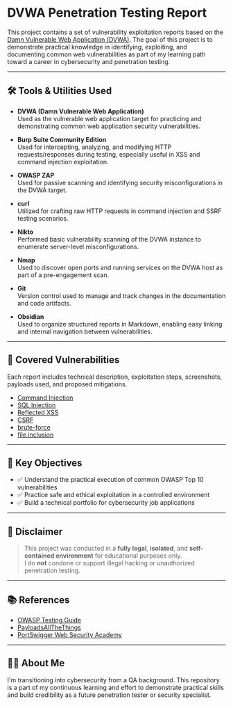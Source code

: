 # DVWA Penetration Testing Report

This project contains a set of vulnerability exploitation reports based on the [Damn Vulnerable Web Application (DVWA)](https://owasp.org/www-project-damn-vulnerable-web-sockets/). The goal of this project is to demonstrate practical knowledge in identifying, exploiting, and documenting common web vulnerabilities as part of my learning path toward a career in cybersecurity and penetration testing.

---
## 🛠 Tools & Utilities Used

- **DVWA (Damn Vulnerable Web Application)**  
  Used as the vulnerable web application target for practicing and demonstrating common web application security vulnerabilities.

- **Burp Suite Community Edition**  
  Used for intercepting, analyzing, and modifying HTTP requests/responses during testing, especially useful in XSS and command injection exploitation.

- **OWASP ZAP**  
  Used for passive scanning and identifying security misconfigurations in the DVWA target.

- **curl**  
  Utilized for crafting raw HTTP requests in command injection and SSRF testing scenarios.

- **Nikto**  
  Performed basic vulnerability scanning of the DVWA instance to enumerate server-level misconfigurations.

- **Nmap**  
  Used to discover open ports and running services on the DVWA host as part of a pre-engagement scan.

- **Git**  
  Version control used to manage and track changes in the documentation and code artifacts.

- **Obsidian**  
  Used to organize structured reports in Markdown, enabling easy linking and internal navigation between vulnerabilities.

---
## 📌 Covered Vulnerabilities

Each report includes technical description, exploitation steps, screenshots, payloads used, and proposed mitigations.

- [Command Injection](report/command-injection.md)
- [SQL Injection](report/sql-injection.md)
- [Reflected XSS](report/reflected-xss.md)
- [CSRF](report/CSRF.md)
- [brute-force](report/burte_force.md)
- [file inclusion](report/file_inclusion.md)
---
## 🎯 Key Objectives

- ✅ Understand the practical execution of common OWASP Top 10 vulnerabilities
- ✅ Practice safe and ethical exploitation in a controlled environment
- ✅ Build a technical portfolio for cybersecurity job applications

---
## 🚨 Disclaimer

> This project was conducted in a **fully legal**, **isolated**, and **self-contained environment** for educational purposes only.  
> I do **not** condone or support illegal hacking or unauthorized penetration testing.

---
## 📚 References

- [OWASP Testing Guide](https://owasp.org/www-project-web-security-testing-guide/)
- [PayloadsAllTheThings](https://github.com/swisskyrepo/PayloadsAllTheThings)
- [PortSwigger Web Security Academy](https://portswigger.net/web-security)

---
## 🙋‍♂️ About Me

I'm transitioning into cybersecurity from a QA background. This repository is a part of my continuous learning and effort to demonstrate practical skills and build credibility as a future penetration tester or security specialist.
 
